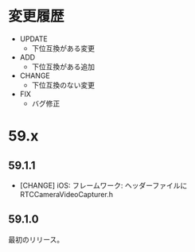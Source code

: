 # 変更履歴

- UPDATE
    - 下位互換がある変更
- ADD
    - 下位互換がある追加
- CHANGE
    - 下位互換のない変更
- FIX
    - バグ修正

# 59.x

## 59.1.1

- [CHANGE] iOS: フレームワーク: ヘッダーファイルに RTCCameraVideoCapturer.h

## 59.1.0

最初のリリース。
